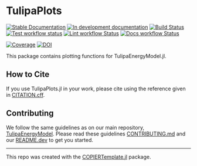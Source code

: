 # TulipaPlots

<!-- This check was disabled because these links don't exist until you push, create documentation, and create your first release -->
<!-- markdown-link-check-disable -->

[![Stable Documentation](https://img.shields.io/badge/docs-stable-blue.svg)](https://TulipaEnergy.github.io/TulipaPlots.jl/stable)
[![In development documentation](https://img.shields.io/badge/docs-dev-blue.svg)](https://TulipaEnergy.github.io/TulipaPlots.jl/dev)
[![Build Status](https://github.com/TulipaEnergy/TulipaPlots.jl/workflows/Test/badge.svg)](https://github.com/TulipaEnergy/TulipaPlots.jl/actions)
[![Test workflow status](https://github.com/TulipaEnergy/TulipaPlots.jl/actions/workflows/Test.yml/badge.svg?branch=main)](https://github.com/TulipaEnergy/TulipaPlots.jl/actions/workflows/Test.yml?query=branch%3Amain)
[![Lint workflow Status](https://github.com/TulipaEnergy/TulipaPlots.jl/actions/workflows/Lint.yml/badge.svg?branch=main)](https://github.com/TulipaEnergy/TulipaPlots.jl/actions/workflows/Lint.yml?query=branch%3Amain)
[![Docs workflow Status](https://github.com/TulipaEnergy/TulipaPlots.jl/actions/workflows/Docs.yml/badge.svg?branch=main)](https://github.com/TulipaEnergy/TulipaPlots.jl/actions/workflows/Docs.yml?query=branch%3Amain)

[![Coverage](https://codecov.io/gh/TulipaEnergy/TulipaPlots.jl/branch/master/graph/badge.svg)](https://codecov.io/gh/TulipaEnergy/TulipaPlots.jl)
[![DOI](https://zenodo.org/badge/DOI/FIXME)](https://doi.org/FIXME)

This package contains plotting functions for TulipaEnergyModel.jl.

## How to Cite

If you use TulipaPlots.jl in your work, please cite using the reference given in [CITATION.cff](https://github.com/TulipaEnergy/TulipaPlots.jl/blob/main/CITATION.cff).

## Contributing

We follow the same guidelines as on our main repository, [TulipaEnergyModel](https://github.com/TulipaEnergy/TulipaEnergyModel.jl).
Please read these guidelines [CONTRIBUTING.md](https://github.com/TulipaEnergy/TulipaEnergyModel.jl/blob/main/CONTRIBUTING.md) and our [README.dev](https://github.com/TulipaEnergy/TulipaEnergyModel.jl/blob/main/README.dev.md) to get you started.

---

This repo was created with the [COPIERTemplate.jl](https://github.com/abelsiqueira/COPIERTemplate.jl) package.
